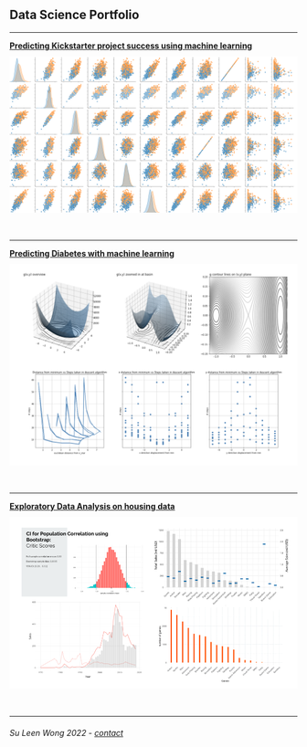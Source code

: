 ## Data Science Portfolio

---


[**Predicting Kickstarter project success using machine learning**](/pages/kickstarter)  
[<img style="padding-top: 10px" src="/assets/images/NBdemo-LoL-pairplot.png?raw=true"/>](/pages/kickstarter)

<br>

---

[**Predicting Diabetes with machine learning**](/pages/kickstarter)  
[<img style="padding-top: 10px" src="/assets/images/optimization-dashboard.png?raw=true"/>](/pages/kickstarter)
  
<br>

---
[**Exploratory Data Analysis on housing data**](/pages/kickstarter)      
[<img style="padding-top: 10px" src="/assets/images/video-games-dashboard.png?raw=true"/>](/pages/kickstarter)
  
<br>

---
##### <span style="font-weight:normal">Su Leen Wong 2022 - <a href="mailto:slwong@web.de">contact</a></span> 
